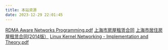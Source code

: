 ```yaml
---
title: 本站资源
date: 2023-12-29 22:01:45
---
```


[RDMA Aware Networks Programming.pdf](./documents/RDMA-Aware-Networks-Programming.pdf)
[上海市房屋租赁合同](./documents/上海市房屋租赁合同.doc)
[上海市居住房屋租赁合同(2014版）](https://scjgj.sh.gov.cn/057/20200423/02e481ac555384f501555839cb502251.html)
[Linux Kernel Networking - Implementation and Theory.pdf](./documents/Linux_Kernel_Networking-Implementation_and_Theory.pdf)
